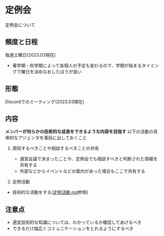 # 定例会
定例会について

## 頻度と日程
毎週土曜日(2023.03現在)
- 春学期・秋学期によって各個人の予定も変わるので、学期が始まるタイミングで曜日を決めなおしたほうが良い

## 形態
Discordでのミーティング(2023.03現在)

## 内容
**メンバーが何らかの技術的な成長をできるような内容を目指す**
以下の活動の具体的なアジェンダを事前に出しておくこと
1. 周知するべきことや相談するべきことの共有
    - 運営会議で決まったことや、定例会でも相談すべきと判断された情報を共有する
    - 外部などからイベントなどの案内があった場合もここで共有する

2. 定例活動
- 技術的な活動をする([定例活動.md](定例活動.md)参照)

## 注意点
- 適宜技術的な知識については、わかっているか確認してあげるべき
- できるだけ幅広くコミュニケーションをとれるようにするべき